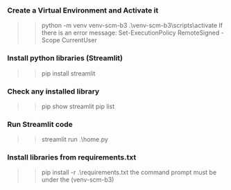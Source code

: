 ### Create a Virtual Environment and Activate it
>> python -m venv venv-scm-b3
>> .\venv-scm-b3\scripts\activate
If there is an error message: Set-ExecutionPolicy RemoteSigned -Scope CurrentUser

### Install python libraries (Streamlit)
>> pip install streamlit


### Check any installed library
>> pip show streamlit
>> pip list


### Run Streamlit code
>> streamlit run .\home.py


### Install libraries from requirements.txt
>> pip install -r .\requirements.txt
>> the command prompt must be under the (venv-scm-b3)